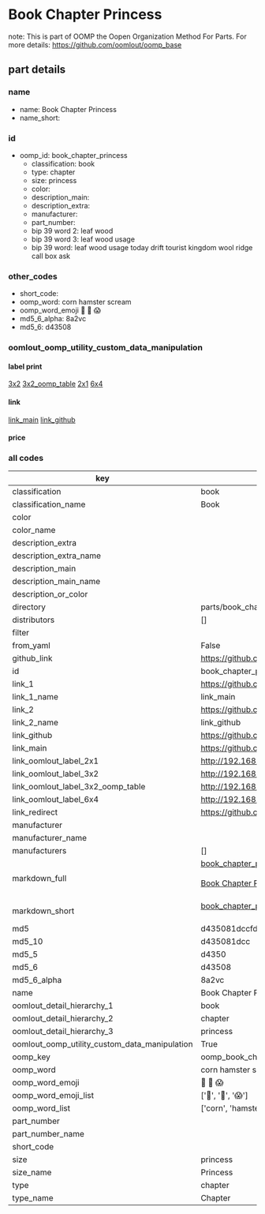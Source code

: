 # Book Chapter Princess  

note: This is part of OOMP the Oopen Organization Method For Parts. For more details: https://github.com/oomlout/oomp_base

##  part details
  







### name
* name: Book Chapter Princess
* name_short: 
### id
* oomp_id: book_chapter_princess
  * classification: book
  * type: chapter
  * size: princess
  * color: 
  * description_main: 
  * description_extra: 
  * manufacturer: 
  * part_number: 
  * bip 39 word 2: leaf wood
  * bip 39 word 3: leaf wood usage
  * bip 39 word: leaf wood usage today drift tourist kingdom wool ridge call box ask

### other_codes
* short_code: 
* oomp_word: corn hamster scream
* oomp_word_emoji :corn: :hamster: :scream:
* md5_6_alpha: 8a2vc
* md5_6: d43508






### oomlout_oomp_utility_custom_data_manipulation
#### label print
[3x2](http://192.168.1.245:1112/?label=oomp%208a2vc)
[3x2_oomp_table](http://192.168.1.108:1112/?label=oomp%208a2vc)
[2x1](http://192.168.1.242:1112/?label=oomp%208a2vc)
[6x4](http://192.168.1.55:1112/?label=oomp%208a2vc)    

#### link

[link_main](https://github.com/oomlout/oomlout_oomp_version_1_messy/tree/main/parts/book_chapter_princess) [link_github](https://github.com/oomlout/oomlout_oomp_version_1_messy/tree/main/parts/book_chapter_princess)                             

#### price







### all codes 
| key | value |  
| --- | --- |  
| classification | book |  
| classification_name | Book |  
| color |  |  
| color_name |  |  
| description_extra |  |  
| description_extra_name |  |  
| description_main |  |  
| description_main_name |  |  
| description_or_color |   |  
| directory | parts/book_chapter_princess |  
| distributors | [] |  
| filter |  |  
| from_yaml | False |  
| github_link | https://github.com/oomlout/oomlout_oomp_part_src/tree/main/parts/book_chapter_princess |  
| id | book_chapter_princess |  
| link_1 | https://github.com/oomlout/oomlout_oomp_version_1_messy/tree/main/parts/book_chapter_princess |  
| link_1_name | link_main |  
| link_2 | https://github.com/oomlout/oomlout_oomp_version_1_messy/tree/main/parts/book_chapter_princess |  
| link_2_name | link_github |  
| link_github | https://github.com/oomlout/oomlout_oomp_version_1_messy/tree/main/parts/book_chapter_princess |  
| link_main | https://github.com/oomlout/oomlout_oomp_version_1_messy/tree/main/parts/book_chapter_princess |  
| link_oomlout_label_2x1 | http://192.168.1.242:1112/?label=oomp%208a2vc |  
| link_oomlout_label_3x2 | http://192.168.1.245:1112/?label=oomp%208a2vc |  
| link_oomlout_label_3x2_oomp_table | http://192.168.1.108:1112/?label=oomp%208a2vc |  
| link_oomlout_label_6x4 | http://192.168.1.55:1112/?label=oomp%208a2vc |  
| link_redirect | https://github.com/oomlout/oomlout_oomp_version_1_messy/tree/main/parts/book_chapter_princess |  
| manufacturer |  |  
| manufacturer_name |  |  
| manufacturers | [] |  
| markdown_full | [book_chapter_princess](none)<br>[](none)<br>[Book Chapter Princess](none)<br><br> |  
| markdown_short | [book_chapter_princess](none)<br><br> |  
| md5 | d435081dccfd4f5797a16e35df3f4bf5 |  
| md5_10 | d435081dcc |  
| md5_5 | d4350 |  
| md5_6 | d43508 |  
| md5_6_alpha | 8a2vc |  
| name | Book Chapter Princess |  
| oomlout_detail_hierarchy_1 | book |  
| oomlout_detail_hierarchy_2 | chapter |  
| oomlout_detail_hierarchy_3 | princess |  
| oomlout_oomp_utility_custom_data_manipulation | True |  
| oomp_key | oomp_book_chapter_princess |  
| oomp_word | corn hamster scream |  
| oomp_word_emoji | :corn: :hamster: :scream: |  
| oomp_word_emoji_list | [':corn:', ':hamster:', ':scream:'] |  
| oomp_word_list | ['corn', 'hamster', 'scream'] |  
| part_number |  |  
| part_number_name |  |  
| short_code |  |  
| size | princess |  
| size_name | Princess |  
| type | chapter |  
| type_name | Chapter |  
